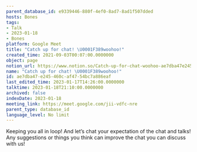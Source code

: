 ```yaml
---
parent_database_id: e9339446-880f-4ef0-8ad7-8ad1f507dded
hosts: Bones
tags:
- Talk
- 2023-01-18
- Bones
platform: Google Meet
title: "Catch up for chat! \U0001F389woohoo!"
created_time: 2021-09-03T00:07:00.0000000
object: page
notion_url: https://www.notion.so/Catch-up-for-chat-woohoo-ae7dba47e245460caf4754bc7a886eaf
name: "Catch up for chat! \U0001F389woohoo!"
id: ae7dba47-e245-460c-af47-54bc7a886eaf
last_edited_time: 2023-01-17T14:26:00.0000000
talktime: 2023-01-18T21:10:00.0000000
archived: false
indexDate: 2023-01-18
meeting_link: https://meet.google.com/jii-vdfc-nre
parent_type: database_id
language_level: No limit
---
```


Keeping you all in loop! And let’s chat your expectation of the chat and talks!
Any suggestions or things you think can improve the chat you can discuss with us!





